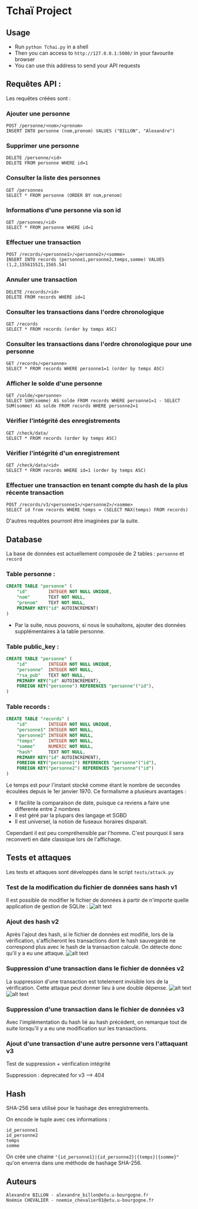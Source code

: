# Tchaï Project

## Usage

- Run ```python Tchai.py``` in a shell
- Then you can access to ```http://127.0.0.1:5000/``` in your favourite browser
- You can use this address to send your API requests

## Requêtes API :

Les requêtes créées sont :

### Ajouter une personne

    POST /personne/<nom>/<prenom>
    INSERT INTO personne (nom,prenom) VALUES ("BILLON", "Alexandre")

### Supprimer une personne

    DELETE /personne/<id>
    DELETE FROM personne WHERE id=1

### Consulter la liste des personnes

    GET /personnes
    SELECT * FROM personne (ORDER BY nom,prenom)

### Informations d'une personne via son id

    GET /personnes/<id>
    SELECT * FROM personne WHERE id=1

### Effectuer une transaction

    POST /records/<personne1>/<personne2>/<somme>
    INSERT INTO records (personne1,personne2,temps,somme) VALUES (1,2,155615521,1565.54)

### Annuler une transaction

    DELETE /records/<id>
    DELETE FROM records WHERE id=1

### Consulter les transactions dans l'ordre chronologique

    GET /records
    SELECT * FROM records (order by temps ASC)

### Consulter les transactions dans l'ordre chronologique pour une personne

    GET /records/<personne>
    SELECT * FROM records WHERE personne1=1 (order by temps ASC)

### Afficher le solde d'une personne

    GET /solde/<personne>
    SELECT SUM(somme) AS solde FROM records WHERE personne1=1 - SELECT SUM(somme) AS solde FROM records WHERE personne2=1

### Vérifier l'intégrité des enregistrements

    GET /check/data/
    SELECT * FROM records (order by temps ASC)

### Vérifier l'intégrité d'un enregistrement

    GET /check/data/<id>
    SELECT * FROM records WHERE id=1 (order by temps ASC)

### Effectuer une transaction en tenant compte du hash de la plus récente transaction

    POST /records/v3/<personne1>/<personne2>/<somme>
    SELECT id from records WHERE temps = (SELECT MAX(temps) FROM records)

D'autres requêtes pourront être imaginées par la suite.

## Database

La base de données est actuellement composée de 2 tables : ```personne``` et ```record```

### Table personne :

```sql
CREATE TABLE "personne" (
	"id"        INTEGER NOT NULL UNIQUE,
	"nom"       TEXT NOT NULL,
	"prenom"    TEXT NOT NULL,
	PRIMARY KEY("id" AUTOINCREMENT)
)
```
- Par la suite, nous pouvons, si nous le souhaitons, ajouter des données supplémentaires à la table personne.

### Table public_key :

```sql
CREATE TABLE "personne" (
	"id"        INTEGER NOT NULL UNIQUE,
	"personne"  INTEGER NOT NULL,
	"rsa_pub"   TEXT NOT NULL,
	PRIMARY KEY("id" AUTOINCREMENT),
	FOREIGN KEY("personne") REFERENCES "personne"("id"),
)
```

### Table records :

```sql
CREATE TABLE "records" (
	"id"        INTEGER NOT NULL UNIQUE,
	"personne1" INTEGER NOT NULL,
	"personne2" INTEGER NOT NULL,
	"temps"     INTEGER NOT NULL,
	"somme"     NUMERIC NOT NULL,
	"hash"      TEXT NOT NULL,
	PRIMARY KEY("id" AUTOINCREMENT),
	FOREIGN KEY("personne1") REFERENCES "personne"("id"),
	FOREIGN KEY("personne2") REFERENCES "personne"("id")
)
```

Le temps est pour l'instant stocké comme étant le nombre de secondes écoulées depuis le 1er janvier 1970. Ce formalisme a plusieurs avantages :
- Il facilite la comparaison de date, puisque ca reviens a faire une differente entre 2 nombres
- Il est géré par la plupars des langage et SGBD
- Il est universel, la notion de fuseaux horaires disparait.

Cependant il est peu compréhensible par l'homme. C'est pourquoi il sera reconverti en date classique lors de l'affichage.

## Tests et attaques

Les tests et attaques sont développés dans le script ```tests/attack.py```

### Test de la modification du fichier de données sans hash v1

Il est possible de modifier le fichier de données à partir de n'importe quelle application de gestion de SQLite :
![alt text](pictures/dbBrowser.JPG)

### Ajout des hash v2

Après l'ajout des hash, si le fichier de données est modifié, lors de la vérification, s'afficheront les transactions dont le hash sauvegardé ne correspond plus avec le hash de la transaction calculé. On détecte donc qu'il y a eu une attaque.
![alt text](pictures/attaqueHash.JPG)

### Suppression d'une transaction dans le fichier de données v2

La suppression d'une transaction est totelement invisible lors de la vérification. Cette attaque peut donner lieu à une double dépense.
![alt text](pictures/suppressionRecords.JPG)
![alt text](pictures/suppressionVerification.JPG)

### Suppression d'une transaction dans le fichier de données v3

Avec l'implémentation du hash lié au hash précédent, on remarque tout de suite lorsqu'il y a eu une modification sur les transactions.

### Ajout d'une transaction d'une autre personne vers l'attaquant v3



Test de suppression + vérification intégrité

Suppression : deprecated for v3 --> 404

## Hash

SHA-256 sera utilisé pour le hashage des enregistrements.

On encode le tuple avec ces informations :

    id_personne1
    id_personne2
    temps
    somme

On crée une chaine ```"{id_personne1}|{id_personne2}|{temps}|{somme}"``` qu'on enverra dans une méthode de hashage SHA-256.

## Auteurs

    Alexandre BILLON - alexandre_billon@etu.u-bourgogne.fr
    Noémie CHEVALIER - noemie_chevalier01@etu.u-bourgogne.fr
